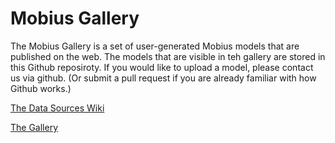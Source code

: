 # Mobius Gallery

The Mobius Gallery is a set of user-generated Mobius models that are published on the web. The models that are visible in teh gallery are stored in this Github reposiroty. If you would like to upload a model, please contact us via github. (Or submit a pull request if you are already familiar with how Github works.)

[The Data Sources Wiki](https://github.com/design-automation/mobius-gallery/wiki)

[The Gallery](https://design-automation.github.io/mobius-cesium/gallery)
